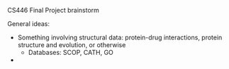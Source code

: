 CS446 Final Project brainstorm

General ideas:
- Something involving structural data: protein-drug interactions, protein structure and evolution, or otherwise
    - Databases: SCOP, CATH, GO
- 